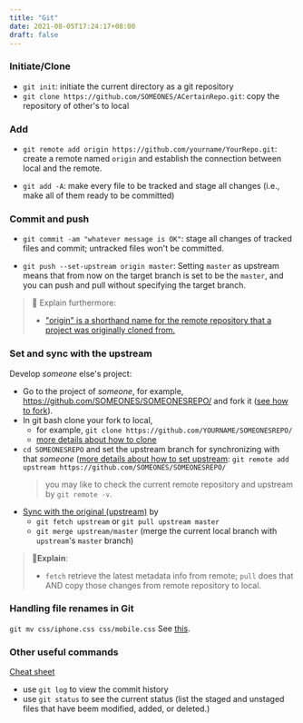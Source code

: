 ```yaml
---
title: "Git"
date: 2021-08-05T17:24:17+08:00
draft: false
---
```



### Initiate/Clone
- `git init`: initiate the current directory as a git repository
- `git clone https://github.com/SOMEONES/ACertainRepo.git`: copy the repository of other's to local

### Add
- `git remote add origin https://github.com/yourname/YourRepo.git`: create a remote named `origin` and establish the connection between local and the remote.

- `git add -A`: make every file to be tracked and stage all changes (i.e., make all of them ready to be committed)

### Commit and push

- `git commit -am "whatever message is OK"`: stage all changes of tracked files and commit; untracked files won't be committed.


- `git push --set-upstream origin master`: Setting `master` as upstream means that from now on the target branch is set to be the `master`, and you can push and pull without specifying the target branch. 

> 💩 Explain furthermore:
> - ["origin" is a shorthand name for the remote repository that a project was originally cloned from.](https://www.git-tower.com/learn/git/glossary/origin/)

### Set and sync with the upstream
Develop *someone* else's project: 
- Go to the project of *someone*, for example, https://github.com/SOMEONES/SOMEONESREPO/ and fork it ([see how to fork](https://docs.github.com/en/get-started/quickstart/fork-a-repo)).
- In git bash clone your fork to local, 
    - for example, `git clone https://github.com/YOURNAME/SOMEONESREPO/` 
    - [more details about how to clone](https://docs.github.com/en/get-started/quickstart/fork-a-repo#cloning-your-forked-repository)
- `cd SOMEONESREPO` and set the upstream branch for synchronizing with that *someone* ([more details about how to set upstream](https://docs.github.com/en/get-started/quickstart/fork-a-repo#configuring-git-to-sync-your-fork-with-the-original-repository): `git remote add upstream https://github.com/SOMEONES/SOMEONESREPO/` 
    > you may like to check the current remote repository and upstream by `git remote -v`.
- [Sync with the original (upstream)](https://docs.github.com/en/pull-requests/collaborating-with-pull-requests/working-with-forks/syncing-a-fork#syncing-a-fork-from-the-command-line) by 
    - `git fetch upstream` or `git pull upstream master`
    - `git merge upstream/master` (merge the current local branch with `upstream`'s `master` branch)

> **📖Explain**:
> - `fetch` retrieve the latest metadata info from remote; `pull` does that AND copy those changes from remote repository to local. 

### Handling file renames in Git
`git mv css/iphone.css css/mobile.css`
See [this](https://stackoverflow.com/questions/2641146/handling-file-renames-in-git).

### Other useful commands
[Cheat sheet](https://www.atlassian.com/git/tutorials/atlassian-git-cheatsheet)
- use `git log` to view the commit history
- use `git status` to see the current status (list the staged and unstaged files that have beem modified, added, or deleted.)